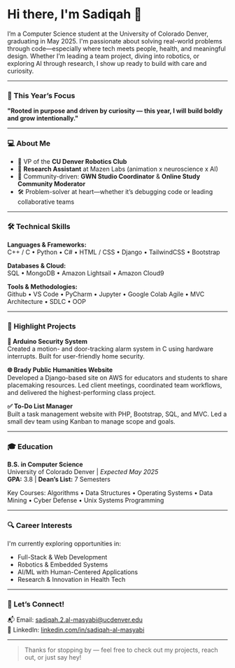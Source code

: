 # Hi there, I'm Sadiqah 👋

I’m a Computer Science student at the University of Colorado Denver, graduating in May 2025. I'm passionate about solving real-world problems through code—especially where tech meets people, health, and meaningful design. Whether I’m leading a team project, diving into robotics, or exploring AI through research, I show up ready to build with care and curiosity.

---

### 🌱 This Year’s Focus

**"Rooted in purpose and driven by curiosity — this year, I will build boldly and grow intentionally."**

---

### 💻 About Me

- 🤖 VP of the **CU Denver Robotics Club**
- 🧠 **Research Assistant** at Mazen Labs (animation x neuroscience x AI)
- 🤝 Community-driven: **GWN Studio Coordinator** & **Online Study Community Moderator**
- 🛠️ Problem-solver at heart—whether it’s debugging code or leading collaborative teams

---

### 🛠️ Technical Skills

**Languages & Frameworks:**  
C++ / C • Python • C# • HTML / CSS • Django • TailwindCSS • Bootstrap

**Databases & Cloud:**  
SQL • MongoDB • Amazon Lightsail • Amazon Cloud9

**Tools & Methodologies:**  
Github • VS Code • PyCharm • Jupyter • Google Colab 
Agile • MVC Architecture • SDLC • OOP

---

### 🚀 Highlight Projects

**🔐 Arduino Security System**  
Created a motion- and door-tracking alarm system in C using hardware interrupts. Built for user-friendly home security.

**🌐 Brady Public Humanities Website**  
Developed a Django-based site on AWS for educators and students to share placemaking resources. Led client meetings, coordinated team workflows, and delivered the highest-performing class project.

**✅ To-Do List Manager**  
Built a task management website with PHP, Bootstrap, SQL, and MVC. Led a small dev team using Kanban to manage scope and goals.

---

### 🎓 Education

**B.S. in Computer Science**  
University of Colorado Denver | *Expected May 2025*  
**GPA:** 3.8 | **Dean’s List:** 7 Semesters  

Key Courses: Algorithms • Data Structures • Operating Systems • Data Mining • Cyber Defense • Unix Systems Programming

---

### 🔍 Career Interests

I'm currently exploring opportunities in:
- Full-Stack & Web Development  
- Robotics & Embedded Systems  
- AI/ML with Human-Centered Applications  
- Research & Innovation in Health Tech

---

### 🤝 Let’s Connect!

📬 Email: [sadiqah.2.al-masyabi@ucdenver.edu](mailto:sadiqah.2.al-masyabi@ucdenver.edu)  
🔗 LinkedIn: [linkedin.com/in/sadiqah-al-masyabi](https://www.linkedin.com/in/sadiqah-al-masyabi)  

---

> Thanks for stopping by — feel free to check out my projects, reach out, or just say hey!
